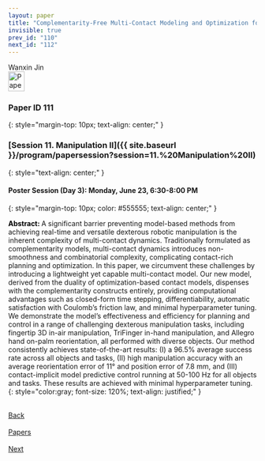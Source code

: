 ```yaml
---
layout: paper
title: "Complementarity-Free Multi-Contact Modeling and Optimization for Dexterous Manipulation"
invisible: true
prev_id: "110"
next_id: "112"
---
```

<div class="paper-authors">
  <div class="paper-author-box">
    <div class="paper-author-name">Wanxin Jin</div>
    <div class="paper-author-uni"></div>
  </div>
</div>

<div class="paper-pdf">
  <div>
    <a href="https://www.roboticsproceedings.org/rss21/p111.pdf" title="Download PDF" target="_blank">
      <img src="{{ site.baseurl }}/images/paper_link_cardinal_red.png" alt="Paper PDF" width="33" height="40" />
    </a>
  </div>
</div>

### Paper ID 111
{: style="margin-top: 10px; text-align: center;" }

### [Session 11. Manipulation II]({{ site.baseurl }}/program/papersession?session=11.%20Manipulation%20II)
{: style="text-align: center;" }

#### Poster Session (Day 3): Monday, June 23, 6:30-8:00 PM
{: style="margin-top: 10px; color: #555555; text-align: center;" }

<b style="color: black;">Abstract: </b>A significant barrier preventing model-based methods from achieving real-time and versatile dexterous robotic manipulation is the inherent complexity of multi-contact dynamics. Traditionally formulated as complementarity models, multi-contact dynamics introduces  non-smoothness and combinatorial complexity, complicating contact-rich planning and  optimization. In this paper, we circumvent these challenges by introducing a lightweight yet capable multi-contact model. Our new model, derived from the duality of optimization-based contact models, dispenses with the complementarity constructs entirely, providing computational advantages such as closed-form time stepping, differentiability, automatic satisfaction with Coulomb’s friction law, and minimal hyperparameter tuning. We demonstrate the model’s effectiveness and efficiency for planning and control in a range of challenging dexterous manipulation tasks, including fingertip 3D in-air  manipulation, TriFinger in-hand manipulation, and Allegro hand on-palm reorientation, all performed with diverse objects. Our method consistently achieves state-of-the-art results: (I) a 96.5% average success rate across all objects and tasks, (II) high manipulation accuracy with an average reorientation error of 11° and position error of 7.8 mm, and (III) contact-implicit model predictive control running at 50-100 Hz for all objects and tasks. These results are achieved  with minimal hyperparameter tuning.
{: style="color:gray; font-size: 120%; text-align: justified;" }

<div class="paper-menu">
  <div class="paper-menu-inner">
    <a href="{{ site.baseurl }}/program/papers/110/" title="Previous Paper">
            <div class="paper-menu-icon">
                <i class="fas fa-arrow-left"></i><br>
                <span class="paper-menu-label">Back</span>
            </div>
        </a>
    <a href="{{ site.baseurl }}/program/papers" title="All Papers">
      <div class="paper-menu-icon">
        <i class="fas fa-list"></i><br>
        <span class="paper-menu-label">Papers</span>
      </div>
    </a>
    <a href="{{ site.baseurl }}/program/papers/112/" title="Next Paper">
            <div class="paper-menu-icon">
                <i class="fas fa-arrow-right"></i><br>
                <span class="paper-menu-label">Next</span>
            </div>
        </a>
  </div>
</div>
